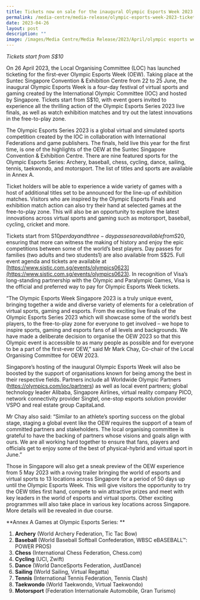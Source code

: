 ```yaml
---
title: Tickets now on sale for the inaugural Olympic Esports Week 2023
permalink: /media-centre/media-release/olympic-esports-week-2023-tickets/
date: 2023-04-26
layout: post
description: ""
image: /images/Media Centre/Media Release/2023/April/olympic esports week.png
---
```

*Tickets start from S$10*

On 26 April 2023, the Local Organising Committee (LOC) has launched ticketing for the first-ever Olympic Esports Week (OEW). Taking place at the Suntec Singapore Convention & Exhibition Centre from 22 to 25 June, the inaugural Olympic Esports Week is a four-day festival of virtual sports and gaming created by the International Olympic Committee (IOC) and hosted by Singapore. Tickets start from S$10, with event goers invited to experience all the thrilling action of the Olympic Esports Series 2023 live finals, as well as watch exhibition matches and try out the latest innovations in the free-to-play zone.

The Olympic Esports Series 2023 is a global virtual and simulated sports competition created by the IOC in collaboration with International Federations and game publishers. The finals, held live this year for the first time, is one of the highlights of the OEW at the Suntec Singapore Convention & Exhibition Centre. There are nine featured sports for the Olympic Esports Series: Archery, baseball, chess, cycling, dance, sailing, tennis, taekwondo, and motorsport. The list of titles and sports are available in Annex A.  

Ticket holders will be able to experience a wide variety of games with a host of additional titles set to be announced for the line-up of exhibition matches. Visitors who are inspired by the Olympic Esports Finals and exhibition match action can also try their hand at selected games at the free-to-play zone. This will also be an opportunity to explore the latest innovations across virtual sports and gaming such as motorsport, baseball, cycling, cricket and more. 

Tickets start from S$10 per day and three-day passes are available from S$20, ensuring that more can witness the making of history and enjoy the epic competitions between some of the world’s best players. Day passes for families (two adults and two students1) are also available from S$25. Full event agenda and tickets are available at [https://www.sistic.com.sg/events/olympics0623](https://www.sistic.com.sg/events/olympics0623). In recognition of Visa’s long-standing partnership with the Olympic and Paralympic Games, Visa is the official and preferred way to pay for Olympic Esports Week tickets.

“The Olympic Esports Week Singapore 2023 is a truly unique event, bringing together a wide and diverse variety of elements for a celebration of virtual sports, gaming and esports. From the exciting live finals of the Olympic Esports Series 2023 which will showcase some of the world’s best players, to the free-to-play zone for everyone to get involved – we hope to inspire sports, gaming and esports fans of all levels and backgrounds. We have made a deliberate decision to organise the OEW 2023 so that this Olympic event is accessible to as many people as possible and for everyone to be a part of the first-ever OEW,” said Mr Mark Chay, Co-chair of the Local Organising Committee for OEW 2023. 

Singapore’s hosting of the inaugural Olympic Esports Week will also be boosted by the support of organisations known for being among the best in their respective fields. Partners include all Worldwide Olympic Partners (https://olympics.com/ioc/partners) as well as local event partners; global technology leader Alibaba, Singapore Airlines, virtual reality company PICO, network connectivity provider Singtel, one-stop esports solution provider VSPO and real estate group CapitaLand. 

Mr Chay also said: “Similar to an athlete’s sporting success on the global stage, staging a global event like the OEW requires the support of a team of committed partners and stakeholders. The local organising committee is grateful to have the backing of partners whose visions and goals align with ours. We are all working hard together to ensure that fans, players and officials get to enjoy some of the best of physical-hybrid and virtual sport in June.”

Those in Singapore will also get a sneak preview of the OEW experience from 5 May 2023 with a roving trailer bringing the world of esports and virtual sports to 13 locations across Singapore for a period of 50 days up until the Olympic Esports Week. This will give visitors the opportunity to try the OEW titles first hand, compete to win attractive prizes and meet with key leaders in the world of esports and virtual sports. Other exciting programmes will also take place in various key locations across Singapore. More details will be revealed in due course.


**Annex A
Games at Olympic Esports Series:
**
1. **Archery** (World Archery Federation, Tic Tac Bow)
2. **Baseball** (World Baseball Softball Confederation, WBSC eBASEBALL™: POWER PROS)
3. **Chess** (International Chess Federation, Chess.com)
4. **Cycling** (UCI, Zwift)
5. **Dance** (World DanceSports Federation, JustDance) 
6. **Sailing** (World Sailing, Virtual Regatta)
7. **Tennis** (International Tennis Federation, Tennis Clash)
8. **Taekwondo** (World Taekwondo, Virtual Taekwondo)
9. **Motorsport** (Federation Internationale Automobile, Gran Turismo)